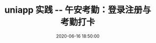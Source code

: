 ---
title:  uniapp 实践 -- 午安考勤：登录注册与考勤打卡
date:   2020-06-16 18:50:00
categories: 
 - uniapp
tags: 
 - uniapp
typora-root-url: ..
---